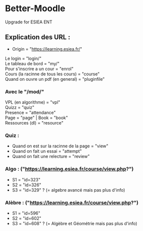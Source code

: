 # Better-Moodle
Upgrade for ESIEA ENT

## Explication des URL : 
- Origin = "https://learning.esiea.fr/"

Le login = "login/" <br>
Le tableau de bord = "my/" <br>
Pour s'inscrire a un cour = "enrol" <br>
Cours (la racinne de tous les cours) = "course" <br>
Quand on ouvre un pdf (en general) = "pluginfile" <br>

### Avec le "/mod/"
VPL (en algorithme) = "vpl" <br>
Quizz = "quiz" <br>
Presence = "attendance" <br>
Page = "page" | Book = "book" <br>
Ressources (dl) = "resource" <br>

### Quiz : 
- Quand on est sur la racinne de la page = "view"
- Quand on fait un essai = "attempt"
- Quand on fait une relecture = "review"

### Algo : ("https://learning.esiea.fr/course/view.php?")
- S1 = "id=323"
- S2 = "id=326"
- S3 = "id=329" ? (= algebre avancé mais pas plus d'info)

### Alèbre : ("https://learning.esiea.fr/course/view.php?")
- S1 = "id=596"
- S2 = "id=602"
- S3 = "id=608" ? (= Algèbre et Géométrie mais pas plus d'info)
